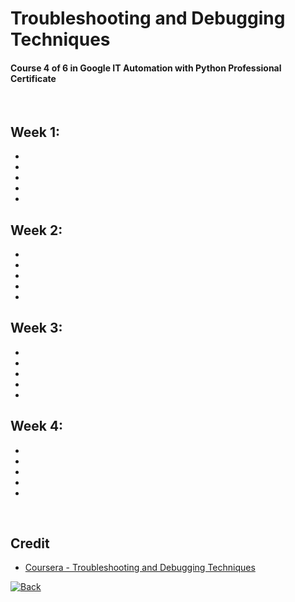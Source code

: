 # Troubleshooting and Debugging Techniques
#### Course 4 of 6 in Google IT Automation with Python Professional Certificate

<br>

## Week 1: 
* 
* 
* 
* 
* 

## Week 2: 
* 
* 
* 
* 
* 

## Week 3: 
* 
* 
* 
* 
* 

## Week 4: 
* 
* 
* 
* 
* 

<br>

## Credit
* [Coursera - Troubleshooting and Debugging Techniques](https://www.coursera.org/learn/troubleshooting-debugging-techniques)

[![Back](https://img.shields.io/badge/Back%20to-Course%20Directory-success?style=flat-square)](https://github.com/kiamboon/Google-IT-Automation-with-Python-Professional-Certificate)
